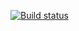 [![Build status](https://ci.appveyor.com/api/projects/status/9a43svd41ry0moa5?svg=true)](https://ci.appveyor.com/project/Stjushenka/cashbackhackservice)
